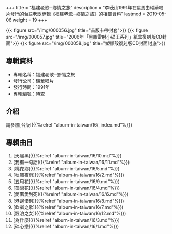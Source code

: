 +++
title = "福建老歌─鄉情之旅"
description = "李茂山1991年在星馬由瑞華唱片發行的台語老歌專輯《福建老歌─鄉情之旅》的相關資料"
lastmod = 2019-05-06
weight = 19
+++

{{< figure src="/img/000056.jpg"  title="首版卡帶封套">}}
{{< figure src="/img/000057.jpg" title="2006年「黑膠雷射小碟王系列」紙盒復刻版CD封面">}}
{{< figure src="/img/000058.jpg" title="塑膠殼復刻版CD封面封底">}}

## 專輯資料

* 專輯名稱：福建老歌─鄉情之旅
* 發行公司：瑞華唱片
* 發行時間：1991年
* 專輯編號：待查


## 介紹

請參照[台版]({{%relref "album-in-taiwan/16/_index.md"%}}) 


## 專輯曲目

1. [天黑黑]({{%relref "album-in-taiwan/16/10.md"%}}) 
2. [我有一句話]({{%relref "album-in-taiwan/16/11.md"%}}) 
3. [桃花鄉]({{%relref "album-in-taiwan/16/5.md"%}}) 
4. [秋風夜雨]({{%relref "album-in-taiwan/16/2.md"%}}) 
5. [五月花]({{%relref "album-in-taiwan/16/9.md"%}}) 
6. [孤戀花]({{%relref "album-in-taiwan/16/4.md"%}}) 
7. [愛著愛到死]({{%relref "album-in-taiwan/16/6.md"%}}) 
8. [港邊惜別]({{%relref "album-in-taiwan/16/8.md"%}}) 
9. [飲者之歌]({{%relref "album-in-taiwan/16/7.md"%}}) 
10. [飄浪之女]({{%relref "album-in-taiwan/16/12.md"%}}) 
11. [為什麼]({{%relref "album-in-taiwan/16/3.md"%}}) 
12. [碎心戀]({{%relref "album-in-taiwan/16/1.md"%}}) 
<br/>
<br/>
